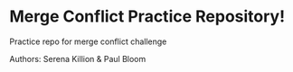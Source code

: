 # Merge Conflict Practice Repository!
Practice repo for merge conflict challenge

Authors: Serena Killion & Paul Bloom 